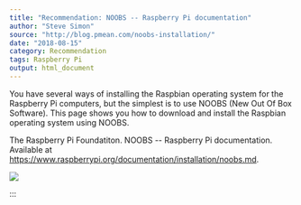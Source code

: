 ```yaml
---
title: "Recommendation: NOOBS -- Raspberry Pi documentation"
author: "Steve Simon"
source: "http://blog.pmean.com/noobs-installation/"
date: "2018-08-15"
category: Recommendation
tags: Raspberry Pi
output: html_document
---
```


You have several ways of installing the Raspbian operating system for
the Raspberry Pi computers, but the simplest is to use NOOBS (New Out Of
Box Software). This page shows you how to download and install the
Raspbian operating system using NOOBS.

<!---More--->

The Raspberry Pi Foundatiton. NOOBS -- Raspberry Pi documentation.
Available at
<https://www.raspberrypi.org/documentation/installation/noobs.md>.

![](../../images/noobs-installation01.png)


:::

